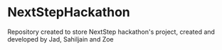 # NextStepHackathon
Repository created to store NextStep hackathon's project, created and developed by Jad, Sahiljain and Zoe
